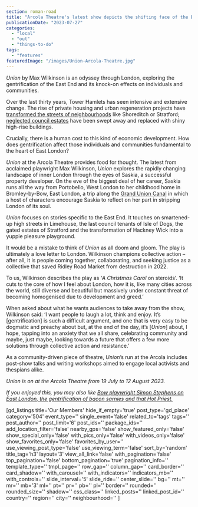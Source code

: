 ```yaml
---
section: roman-road
title: "Arcola Theatre's latest show depicts the shifting face of the East End"
publicationDate: "2023-07-27"
categories: 
  - "local"
  - "out"
  - "things-to-do"
tags: 
  - "features"
featuredImage: "/images/Union-Arcola-Theatre.jpg"
---
```


_Union_ by Max Wilkinson is an odyssey through London, exploring the gentrification of the East End and its knock-on effects on individuals and communities.

Over the last thirty years, Tower Hamlets has seen intensive and extensive change. The rise of private housing and urban regeneration projects have [transformed the streets of neighbourhoods](https://romanroadlondon.com/jock-mcfadyen-artist-east-london/) like Shoreditch or Stratford; [neglected council estates](https://romanroadlondon.com/clare-house-evacuation-bow-memories/) have been swept away and replaced with shiny high-rise buildings. 

Crucially, there is a human cost to this kind of economic development. How does gentrification affect those individuals and communities fundamental to the heart of East London? 

_Union_ at the Arcola Theatre provides food for thought. The latest from acclaimed playwright Max Wilkinson, _Union_ explores the rapidly changing landscape of inner London through the eyes of Saskia, a successful property developer. On the eve of the biggest deal of her career, Saskia runs all the way from Portobello, West London to her childhood home in Bromley-by-Bow, East London, a trip along the [Grand Union Canal](https://romanroadlondon.com/reinventing-east-london-canals-lizzy-mace/) in which a host of characters encourage Saskia to reflect on her part in stripping London of its soul. 

_Union_ focuses on stories specific to the East End. It touches on smartened-up high streets in Limehouse, the last council tenants of Isle of Dogs, the gated estates of Stratford and the transformation of Hackney Wick into a yuppie pleasure playground. 

It would be a mistake to think of _Union_ as all doom and gloom. The play is ultimately a love letter to London. Wilkinson champions collective action – after all, it is people coming together, collaborating, and seeking justice as a collective that saved Ridley Road Market from destruction in 2022. 

To us, Wilkinson describes the play as ‘_A_ _Christmas Carol_ on steroids’. ‘It cuts to the core of how I feel about London, how it is, like many cities across the world, still diverse and beautiful but massively under constant threat of becoming homogenised due to development and greed.’ 

When asked about what he wants audiences to take away from the show, Wilkinson said: ‘I want people to laugh a lot, think and enjoy. It’s \[gentrification\] is such a difficult argument, and one that is very easy to be dogmatic and preachy about but, at the end of the day, it’s \[_Union_\] about, I hope, tapping into an anxiety that we all share, celebrating community and maybe, just maybe, looking towards a future that offers a few more solutions through collective action and resistance.’ 

As a community-driven piece of theatre, _Union_’s run at the Arcola includes post-show talks and writing workshops aimed to engage local activists and thespians alike. 

_Union is on at the Arcola Theatre from 19 July to 12 August 2023._ 

  
_If you enjoyed this, you may also like_ [_Bow playwright Simon Stephens on East London, the gentrification of bacon sarnies and that Hot Priest._](https://romanroadlondon.com/simon-stephens-playwright-bow/)

\[gd\_listings title='Our Members' hide\_if\_empty='true' post\_type='gd\_place' category='504' event\_type='' single\_event='false' related\_to='tags' tags='' post\_author='' post\_limit='6' post\_ids='' package\_ids='' add\_location\_filter='false' nearby\_gps='false' show\_featured\_only='false' show\_special\_only='false' with\_pics\_only='false' with\_videos\_only='false' show\_favorites\_only='false' favorites\_by\_user='' use\_viewing\_post\_type='false' use\_viewing\_term='false' sort\_by='random' title\_tag='h3' layout='3' view\_all\_link='false' with\_pagination='false' top\_pagination='false' bottom\_pagination='true' pagination\_info='' template\_type='' tmpl\_page='' row\_gap='' column\_gap='' card\_border='' card\_shadow='' with\_carousel='' with\_indicators='' indicators\_mb='' with\_controls='' slide\_interval='5' slide\_ride='' center\_slide='' bg='' mt='' mr='' mb='3' ml='' pt='' pr='' pb='' pl='' border='' rounded='' rounded\_size='' shadow='' css\_class='' linked\_posts='' linked\_post\_id='' country='' region='' city='' neighbourhood='' \]
